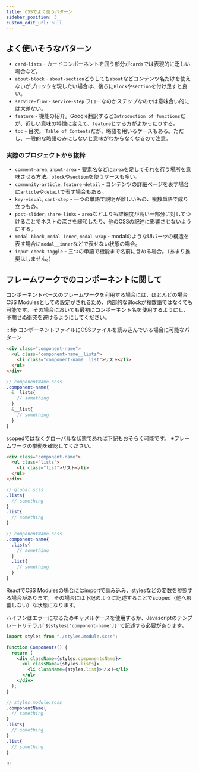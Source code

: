 ```yaml
---
title: CSSでよく使うパターン
sidebar_position: 3
custom_edit_url: null
---
```


## よく使いそうなパターン

- `card-lists` - カードコンポーネントを囲う部分が`cards`では表現的に乏しい場合など。
- `about-block` - `about-section`どうしても`about`などコンテンツ名だけを使えないがブロックを現したい場合は、後ろに`Block`や`section`を付け足すと良い。
- `service-flow` - `service-step` フローなのかステップなのかは意味合い的には大差ない。
- `feature` - 機能の紹介。Google翻訳すると`Introduction of functions`だが、近しい意味の特徴に変えて、`feature`とする方がよかったりする。
- `toc` - 目次。 `Table of Contents`だが、略語を用いるケースもある。ただし、一般的な略語のみにしないと意味がわからなくなるので注意。

### 実際のプロジェクトから抜粋

- `comment-area`, `input-area` - 要素名などに`area`を足してそれを行う場所を意味させる方法。`block`や`section`を使うケースも多い。
- `community-article`, `feature-detail` - コンテンツの詳細ページを表す場合に`article`や`detail`で表す場合もある。
- `key-visual`, `cart-step` - 一つの単語で説明が難しいもの、複数単語で成り立つもの。
- `post-slider`, `share-links` - `area`などよりも詳細度が高い一部分に対してつけることでネストの深さを緩和したり、他のCSSの記述に影響させないようにする。
- `modal-block`, `modal-inner`, `modal-wrap` - modalのようなUIパーツの構造を表す場合に`modal__inner`などで表せない状態の場合。
- `input-check-toggle` - 三つの単語で機能まで名前に含める場合。（あまり推奨はしません。）

## フレームワークでのコンポーネントに関して

コンポーネントベースのフレームワークを利用する場合には、ほとんどの場合CSS Modulesとしての設定がされるため、内部的なBlockが複数語ではなくても可能です。
その場合においても最初にコンポーネント名を使用するようにし、予期せぬ衝突を避けるようにしてください。

:::tip コンポーネントファイルにCSSファイルを読み込んでいる場合に可能なパターン

```html
<div class="component-name">
  <ul class="component-name__lists">
    <li class="component-name__list">リスト</li>
  </ul>
</div>
```

```scss
// componentName.scss
.component-name{
  &__lists{
    // something
  }
  &__list{
    // something
  }
}
```

scopedではなくグローバルな状態であれば下記もおそらく可能です。
※フレームワークの挙動を確認してください。

```html
<div class="component-name">
  <ul class="lists">
    <li class="list">リスト</li>
  </ul>
</div>
```

```scss
// global.scss
.lists{
  // something
}
.list{
  // something
}

// componentName.scss
.component-name{
  .lists{
    // something
  }
  .list{
    // something
  }
}
```

ReactでCSS Modulesの場合にはimportで読み込み、stylesなどの変数を参照する場合があります。
その場合には下記のように記述することでscoped（他へ影響しない）な状態になります。

ハイフンはエラーになるためキャメルケースを使用するか、Javascriptのテンプレートリテラル`` `${styles['component-name']}` ``で記述する必要があります。

```jsx
import styles from "./styles.module.scss";

function Components() {
  return (
    <div className={styles.componentsName}>
      <ul className={styles.lists}>
        <li className={styles.list}>リスト</li>
      </ul>
    </div>
  );
}

```

```scss
// styles.module.scss
.componentName{
  // something
}
.lists{
  // something
}
.list{
  // something
}
```
:::
